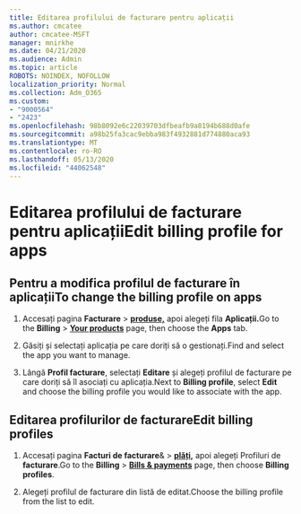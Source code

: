 ```yaml
---
title: Editarea profilului de facturare pentru aplicații
ms.author: cmcatee
author: cmcatee-MSFT
manager: mnirkhe
ms.date: 04/21/2020
ms.audience: Admin
ms.topic: article
ROBOTS: NOINDEX, NOFOLLOW
localization_priority: Normal
ms.collection: Adm_O365
ms.custom:
- "9000564"
- "2423"
ms.openlocfilehash: 98b8092e6c22039703dfbeafb9a8194b688d0afe
ms.sourcegitcommit: a98b25fa3cac9ebba983f4932881d774880aca93
ms.translationtype: MT
ms.contentlocale: ro-RO
ms.lasthandoff: 05/13/2020
ms.locfileid: "44062548"
---
```

# <a name="edit-billing-profile-for-apps"></a><span data-ttu-id="1e166-102">Editarea profilului de facturare pentru aplicații</span><span class="sxs-lookup"><span data-stu-id="1e166-102">Edit billing profile for apps</span></span>

## <a name="to-change-the-billing-profile-on-apps"></a><span data-ttu-id="1e166-103">Pentru a modifica profilul de facturare în aplicații</span><span class="sxs-lookup"><span data-stu-id="1e166-103">To change the billing profile on apps</span></span>

1. <span data-ttu-id="1e166-104">Accesați pagina **Facturare**  >  **[produse,](https://go.microsoft.com/fwlink/p/?linkid=842054)** apoi alegeți fila **Aplicații.**</span><span class="sxs-lookup"><span data-stu-id="1e166-104">Go to the **Billing** > **[Your products](https://go.microsoft.com/fwlink/p/?linkid=842054)** page, then choose the **Apps** tab.</span></span>

2. <span data-ttu-id="1e166-105">Găsiți și selectați aplicația pe care doriți să o gestionați.</span><span class="sxs-lookup"><span data-stu-id="1e166-105">Find and select the app you want to manage.</span></span>  

3. <span data-ttu-id="1e166-106">Lângă **Profil facturare**, selectați **Editare** și alegeți profilul de facturare pe care doriți să îl asociați cu aplicația.</span><span class="sxs-lookup"><span data-stu-id="1e166-106">Next to **Billing profile**, select **Edit** and choose the billing profile you would like to associate with the app.</span></span>

## <a name="edit-billing-profiles"></a><span data-ttu-id="1e166-107">Editarea profilurilor de facturare</span><span class="sxs-lookup"><span data-stu-id="1e166-107">Edit billing profiles</span></span>

1. <span data-ttu-id="1e166-108">Accesați pagina **Facturi de facturare**&  >  **[plăți,](https://go.microsoft.com/fwlink/p/?linkid=848039)** apoi alegeți Profiluri de **facturare**.</span><span class="sxs-lookup"><span data-stu-id="1e166-108">Go to the **Billing** > **[Bills & payments](https://go.microsoft.com/fwlink/p/?linkid=848039)** page, then choose **Billing profiles**.</span></span>

2. <span data-ttu-id="1e166-109">Alegeți profilul de facturare din listă de editat.</span><span class="sxs-lookup"><span data-stu-id="1e166-109">Choose the billing profile from the list to edit.</span></span>